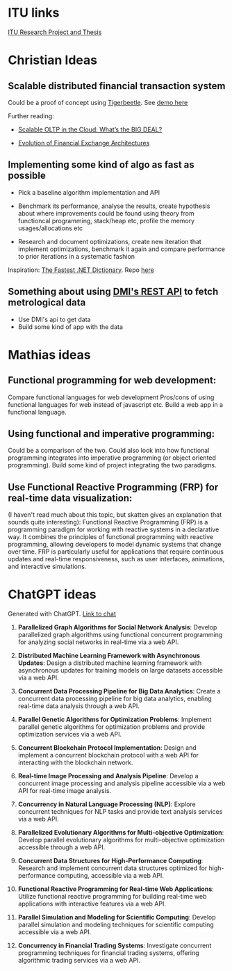 # ITU links

[ITU Research Project and Thesis](https://wiki.itu.dk/computerscience/index.php/Research_Project_and_Thesis)

# Christian Ideas

## Scalable distributed financial transaction system

Could be a proof of concept using [Tigerbeetle](https://tigerbeetle.com). See [demo here](https://www.youtube.com/watch?v=sC1B3d9C_sI)

Further reading: 

- [Scalable OLTP in the Cloud: What’s the BIG DEAL?](https://www.cidrdb.org/cidr2024/papers/p63-helland.pdf)

- [Evolution of Financial Exchange Architectures](https://www.infoq.com/presentations/financial-exchange-architecture/)

## Implementing some kind of algo as fast as possible

- Pick a baseline algorithm implementation and API

- Benchmark its performance, analyse the results, create hypothesis about where improvements could be found using theory from functioncal programming, stack/heap etc, profile the memory usages/allocations etc

- Research and document optimizations, create new iteration that implement optimizations, benchmark it again and compare performance to prior iterations in a systematic fashion

Inspiration: [The Fastest .NET Dictionary](https://youtu.be/le_1yMroz80?si=hdavMNVBmI8q2OwW). Repo [here](https://github.com/matthewcrews/FastDictionaryTest)

## Something about using [DMI's REST API](https://opendatadocs.dmi.govcloud.dk/en/Basics) to fetch metrological data

- Use DMI's api to get data
- Build some kind of app with the data

# Mathias ideas

## Functional programming for web development:

Compare functional languages for web development
Pros/cons of using functional languages for web instead of javascript etc.
Build a web app in a functional language. 

## Using functional and imperative programming:

Could be a comparison of the two.
Could also look into how functional programming integrates into imperative programming (or object oriented programming).
Build some kind of project integrating the two paradigms. 

## Use Functional Reactive Programming (FRP) for real-time data visualization:

(I haven't read much about this topic, but skatten gives an explanation that sounds quite interesting):
Functional Reactive Programming (FRP) is a programming paradigm for working with reactive systems in a declarative way. 
It combines the principles of functional programming with reactive programming, allowing developers to model dynamic systems that change over time. 
FRP is particularly useful for applications that require continuous updates and real-time responsiveness, such as user interfaces, animations, and interactive simulations.



# ChatGPT ideas

Generated with ChatGPT. [Link to chat](https://chatgpt.com/share/0b4c8d35-bb0e-4851-81d1-3fedabc3d337)

1. **Parallelized Graph Algorithms for Social Network Analysis**: Develop parallelized graph algorithms using functional concurrent programming for analyzing social networks in real-time via a web API.

2. **Distributed Machine Learning Framework with Asynchronous Updates**: Design a distributed machine learning framework with asynchronous updates for training models on large datasets accessible via a web API.

3. **Concurrent Data Processing Pipeline for Big Data Analytics**: Create a concurrent data processing pipeline for big data analytics, enabling real-time data analysis through a web API.

4. **Parallel Genetic Algorithms for Optimization Problems**: Implement parallel genetic algorithms for optimization problems and provide optimization services via a web API.

5. **Concurrent Blockchain Protocol Implementation**: Design and implement a concurrent blockchain protocol with a web API for interacting with the blockchain network.

6. **Real-time Image Processing and Analysis Pipeline**: Develop a concurrent image processing and analysis pipeline accessible via a web API for real-time image analysis.

7. **Concurrency in Natural Language Processing (NLP)**: Explore concurrent techniques for NLP tasks and provide text analysis services via a web API.

8. **Parallelized Evolutionary Algorithms for Multi-objective Optimization**: Develop parallel evolutionary algorithms for multi-objective optimization accessible through a web API.

9. **Concurrent Data Structures for High-Performance Computing**: Research and implement concurrent data structures optimized for high-performance computing, accessible via a web API.

10. **Functional Reactive Programming for Real-time Web Applications**: Utilize functional reactive programming for building real-time web applications with interactive features via a web API.

11. **Parallel Simulation and Modeling for Scientific Computing**: Develop parallel simulation and modeling techniques for scientific computing accessible via a web API.

12. **Concurrency in Financial Trading Systems**: Investigate concurrent programming techniques for financial trading systems, offering algorithmic trading services via a web API.

